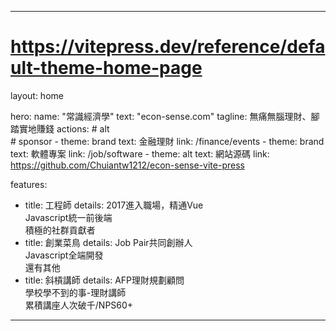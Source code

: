 ---

# https://vitepress.dev/reference/default-theme-home-page
layout: home

hero:
  name: "常識經濟學"
  text: "econ-sense.com"
  tagline: 無痛無腦理財、腳踏實地賺錢
  actions:
    # alt  
    # sponsor
    - theme: brand 
      text: 金融理財
      link: /finance/events
    - theme: brand
      text: 軟體專案
      link: /job/software
    - theme: alt
      text: 網站源碼
      link: https://github.com/Chuiantw1212/econ-sense-vite-press

features:
  - title: 工程師
    details: 2017進入職場，精通Vue<br>Javascript統一前後端<br>積極的社群貢獻者
  - title: 創業菜鳥
    details: Job Pair共同創辦人<br>Javascript全端開發<br>還有其他
  - title: 斜槓講師
    details: AFP理財規劃顧問<br>學校學不到的事-理財講師<br>累積講座人次破千/NPS60+
---